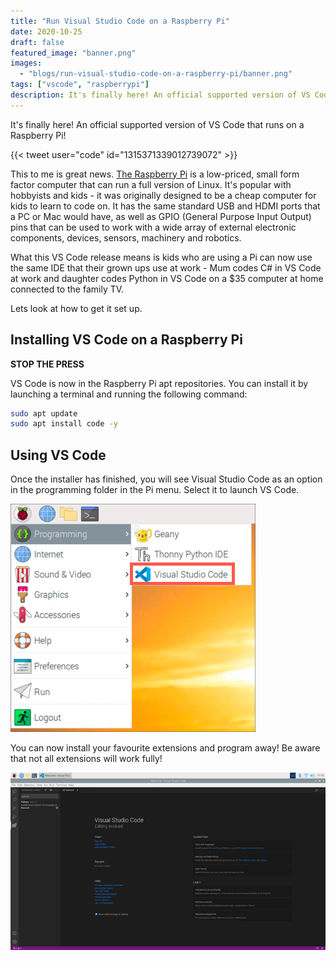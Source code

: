 ```yaml
---
title: "Run Visual Studio Code on a Raspberry Pi"
date: 2020-10-25
draft: false
featured_image: "banner.png"
images: 
  - "blogs/run-visual-studio-code-on-a-raspberry-pi/banner.png"
tags: ["vscode", "raspberrypi"]
description: It's finally here! An official supported version of VS Code that runs on a Raspberry Pi!
---
```


It's finally here! An official supported version of VS Code that runs on a Raspberry Pi!

{{< tweet user="code" id="1315371339012739072" >}}

This to me is great news. [The Raspberry Pi](https://raspberrypi.org/) is a low-priced, small form factor computer that can run a full version of Linux. It's popular with hobbyists and kids - it was originally designed to be a cheap computer for kids to learn to code on. It has the same standard USB and HDMI ports that a PC or Mac would have, as well as GPIO (General Purpose Input Output) pins that can be used to work with a wide array of external electronic components, devices, sensors, machinery and robotics.

What this VS Code release means is kids who are using a Pi can now use the same IDE that their grown ups use at work - Mum codes C# in VS Code at work and daughter codes Python in VS Code on a $35 computer at home connected to the family TV.

Lets look at how to get it set up.

## Installing VS Code on a Raspberry Pi

**STOP THE PRESS**

VS Code is now in the Raspberry Pi apt repositories. You can install it by launching a terminal and running the following command:

```bash
sudo apt update
sudo apt install code -y
```

## Using VS Code

Once the installer has finished, you will see Visual Studio Code as an option in the programming folder in the Pi menu. Select it to launch VS Code.

![VS Code in the Pi menu](vscode-pi-menu.png)

You can now install your favourite extensions and program away! Be aware that not all extensions will work fully!

![VS Code running on the Pi](code-on-pi.png)